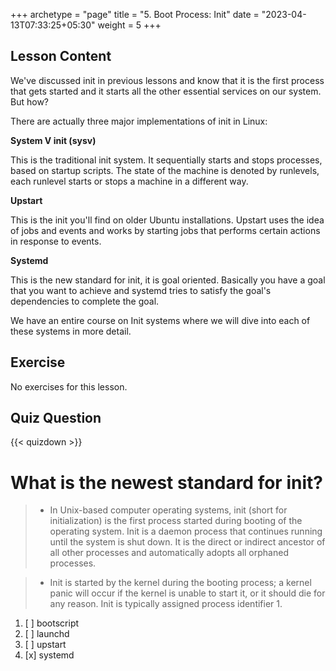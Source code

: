 +++
archetype = "page"
title = "5. Boot Process: Init"
date = "2023-04-13T07:33:25+05:30"
weight = 5
+++

## Lesson Content

We've discussed init in previous lessons and know that it is the first process that gets started and it starts all the other essential services on our system. But how?

There are actually three major implementations of init in Linux: 

**System V init (sysv)**

This is the traditional init system. It sequentially starts and stops processes, based on startup scripts. The state of the machine is denoted by runlevels, each runlevel starts or stops a machine in a different way. 

**Upstart**

This is the init you'll find on older Ubuntu installations. Upstart uses the idea of jobs and events and works by starting jobs that performs certain actions in response to events. 

**Systemd**

This is the new standard for init, it is goal oriented. Basically you have a goal that you want to achieve and systemd tries to satisfy the goal's dependencies to complete the goal. 

We have an entire course on Init systems where we will dive into each of these systems in more detail.

## Exercise

No exercises for this lesson.

## Quiz Question

{{< quizdown >}}

# What is the newest standard for init? 

> - In Unix-based computer operating systems, init (short for initialization) is the first process started during booting of the operating system. Init is a daemon process that continues running until the system is shut down. It is the direct or indirect ancestor of all other processes and automatically adopts all orphaned processes.

> - Init is started by the kernel during the booting process; a kernel panic will occur if the kernel is unable to start it, or it should die for any reason. Init is typically assigned process identifier 1. 


1. [ ] bootscript
2. [ ] launchd
3. [ ] upstart
4. [x] systemd